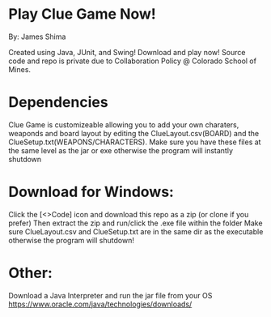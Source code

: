 # Play Clue Game Now!
By: James Shima

Created using Java, JUnit, and Swing!
Download and play now! 
Source code and repo is private due to Collaboration Policy @ Colorado School of Mines. 

# Dependencies
Clue Game is customizeable allowing you to add your own charaters, weaponds and board layout by editing the ClueLayout.csv(BOARD)
and the ClueSetup.txt(WEAPONS/CHARACTERS). Make sure you have these files at the same level as the jar or exe otherwise
the program will instantly shutdown

# Download for Windows:
Click the [<>Code] icon and download this repo as a zip (or clone if you prefer)
Then extract the zip and run/click the .exe file within the folder 
Make sure ClueLayout.csv and ClueSetup.txt are in the same dir
as the executable otherwise the program will shutdown!

# Other:
Download a Java Interpreter and run the jar file from your OS 
https://www.oracle.com/java/technologies/downloads/
